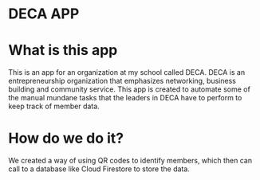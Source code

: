 # DECA APP

# What is this app
This is an app for an organization at my school called DECA. DECA is an entrepreneurship organization that emphasizes networking, business building and community service. This app is created to automate some of the manual mundane tasks that the leaders in DECA have to perform to keep track of member data.

# How do we do it?

We created a way of using QR codes to identify members, which then can call to a database like Cloud Firestore to store the data.
